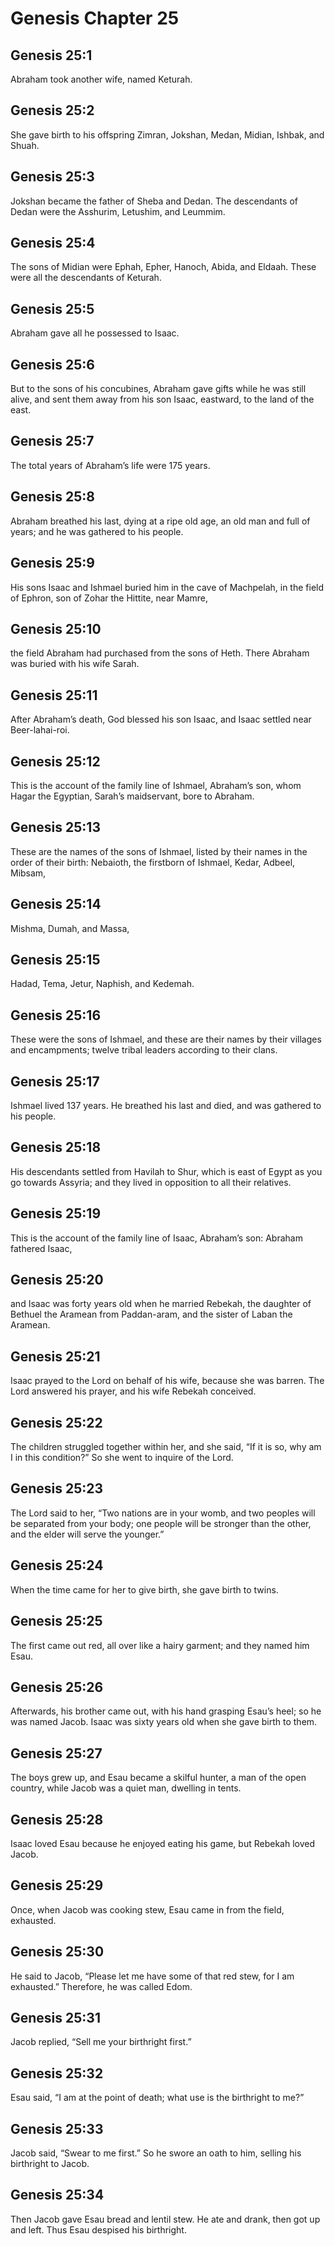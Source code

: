 # Genesis Chapter 25

## Genesis 25:1

Abraham took another wife, named Keturah.

## Genesis 25:2

She gave birth to his offspring Zimran, Jokshan, Medan, Midian, Ishbak, and Shuah.

## Genesis 25:3

Jokshan became the father of Sheba and Dedan. The descendants of Dedan were the Asshurim, Letushim, and Leummim.

## Genesis 25:4

The sons of Midian were Ephah, Epher, Hanoch, Abida, and Eldaah. These were all the descendants of Keturah.

## Genesis 25:5

Abraham gave all he possessed to Isaac.

## Genesis 25:6

But to the sons of his concubines, Abraham gave gifts while he was still alive, and sent them away from his son Isaac, eastward, to the land of the east.

## Genesis 25:7

The total years of Abraham’s life were 175 years.

## Genesis 25:8

Abraham breathed his last, dying at a ripe old age, an old man and full of years; and he was gathered to his people.

## Genesis 25:9

His sons Isaac and Ishmael buried him in the cave of Machpelah, in the field of Ephron, son of Zohar the Hittite, near Mamre,

## Genesis 25:10

the field Abraham had purchased from the sons of Heth. There Abraham was buried with his wife Sarah.

## Genesis 25:11

After Abraham’s death, God blessed his son Isaac, and Isaac settled near Beer-lahai-roi.

## Genesis 25:12

This is the account of the family line of Ishmael, Abraham’s son, whom Hagar the Egyptian, Sarah’s maidservant, bore to Abraham.

## Genesis 25:13

These are the names of the sons of Ishmael, listed by their names in the order of their birth: Nebaioth, the firstborn of Ishmael, Kedar, Adbeel, Mibsam,

## Genesis 25:14

Mishma, Dumah, and Massa,

## Genesis 25:15

Hadad, Tema, Jetur, Naphish, and Kedemah.

## Genesis 25:16

These were the sons of Ishmael, and these are their names by their villages and encampments; twelve tribal leaders according to their clans.

## Genesis 25:17

Ishmael lived 137 years. He breathed his last and died, and was gathered to his people.

## Genesis 25:18

His descendants settled from Havilah to Shur, which is east of Egypt as you go towards Assyria; and they lived in opposition to all their relatives.

## Genesis 25:19

This is the account of the family line of Isaac, Abraham’s son: Abraham fathered Isaac,

## Genesis 25:20

and Isaac was forty years old when he married Rebekah, the daughter of Bethuel the Aramean from Paddan-aram, and the sister of Laban the Aramean.

## Genesis 25:21

Isaac prayed to the Lord on behalf of his wife, because she was barren. The Lord answered his prayer, and his wife Rebekah conceived.

## Genesis 25:22

The children struggled together within her, and she said, “If it is so, why am I in this condition?” So she went to inquire of the Lord.

## Genesis 25:23

The Lord said to her, “Two nations are in your womb, and two peoples will be separated from your body; one people will be stronger than the other, and the elder will serve the younger.”

## Genesis 25:24

When the time came for her to give birth, she gave birth to twins.

## Genesis 25:25

The first came out red, all over like a hairy garment; and they named him Esau.

## Genesis 25:26

Afterwards, his brother came out, with his hand grasping Esau’s heel; so he was named Jacob. Isaac was sixty years old when she gave birth to them.

## Genesis 25:27

The boys grew up, and Esau became a skilful hunter, a man of the open country, while Jacob was a quiet man, dwelling in tents.

## Genesis 25:28

Isaac loved Esau because he enjoyed eating his game, but Rebekah loved Jacob.

## Genesis 25:29

Once, when Jacob was cooking stew, Esau came in from the field, exhausted.

## Genesis 25:30

He said to Jacob, “Please let me have some of that red stew, for I am exhausted.” Therefore, he was called Edom.

## Genesis 25:31

Jacob replied, “Sell me your birthright first.”

## Genesis 25:32

Esau said, “I am at the point of death; what use is the birthright to me?”

## Genesis 25:33

Jacob said, “Swear to me first.” So he swore an oath to him, selling his birthright to Jacob.

## Genesis 25:34

Then Jacob gave Esau bread and lentil stew. He ate and drank, then got up and left. Thus Esau despised his birthright.
